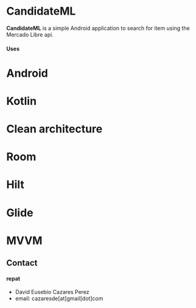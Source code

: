 CandidateML
======
**CandidateML** is a simple Android application to search for item using the Mercado Libre api. 

#### Uses
# Android
# Kotlin
# Clean architecture
# Room 
# Hilt 
# Glide
# MVVM

## Contact
#### repat
* David Eusebio Cazares Perez
* email: cazaresde[at]gmail[dot]com
